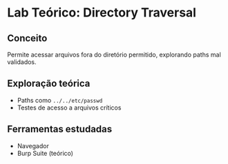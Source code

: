 # Lab Teórico: Directory Traversal

## Conceito
Permite acessar arquivos fora do diretório permitido, explorando paths mal validados.

## Exploração teórica
- Paths como `../../etc/passwd`
- Testes de acesso a arquivos críticos

## Ferramentas estudadas
- Navegador
- Burp Suite (teórico)
